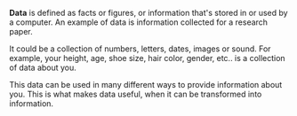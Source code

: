 **Data** is defined as facts or figures, or information that's stored in or used by a computer. An example of data is information collected for a research paper.

It could be a collection of numbers, letters, dates, images or sound.  For example, your height, age, shoe size, hair color, gender, etc.. is a collection of data about you. 

This data can be used in many different ways to provide information about you. This is what makes data useful, when it can be transformed into information. 
